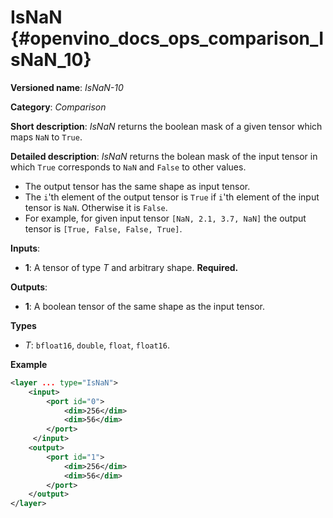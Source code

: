 # IsNaN {#openvino_docs_ops_comparison_IsNaN_10}

**Versioned name**: *IsNaN-10*

**Category**: *Comparison*

**Short description**: *IsNaN* returns the boolean mask of a given tensor which maps `NaN` to `True`.

**Detailed description**: *IsNaN* returns the bolean mask of the input tensor in which `True` corresponds to `NaN` and `False` to other values.
* The output tensor has the same shape as input tensor.
* The `i`'th element of the output tensor is `True` if  `i`'th element of the input tensor is `NaN`. Otherwise it is `False`.
* For example, for given input tensor `[NaN, 2.1, 3.7, NaN]` the output tensor is `[True, False, False, True]`.

**Inputs**:

*   **1**: A tensor of type *T* and arbitrary shape. **Required.**

**Outputs**:

*   **1**: A boolean tensor of the same shape as the input tensor.

**Types**

* *T*: `bfloat16`, `double`, `float`, `float16`.

**Example**

```xml
<layer ... type="IsNaN">
    <input>
        <port id="0">
            <dim>256</dim>
            <dim>56</dim>
        </port>
     </input>
    <output>
        <port id="1">
            <dim>256</dim>
            <dim>56</dim>
        </port>
    </output>
</layer>
```

